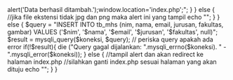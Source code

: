 <?php
// memanggil file koneksi.php untuk melakukan koneksi database
include 'koneksi.php';

	// membuat variabel untuk menampung data dari form
  $nim   = $_POST['nim'];
  $nama   = $_POST['nama'];
  $email     = $_POST['email'];
  $jurusan    = $_POST['jurusan'];
  $fakultas    = $_POST['fakultas'];
  $gambar = $_FILES['gambar']['name'];


//cek dulu jika ada gambar mhs jalankan coding ini
if($gambar != "") {
  $ekstensi_diperbolehkan = array('png','jpeg'); //ekstensi file gambar yang bisa diupload 
  $x = explode('.', $gambar); //memisahkan nama file dengan ekstensi yang diupload
  $ekstensi = strtolower(end($x));
  $file_tmp = $_FILES['gambar']['tmp_name'];   
  $angka_acak     = rand(1,999);
  $nama_gambar_baru = $angka_acak.'-'.$gambar; //menggabungkan angka acak dengan nama file sebenarnya
        if(in_array($ekstensi, $ekstensi_diperbolehkan) === true)  {     
                move_uploaded_file($file_tmp, 'gambar/'.$nama_gambar_baru); //memindah file gambar ke folder gambar
                  // jalankan query INSERT untuk menambah data ke database pastikan sesuai urutan (id tidak perlu karena dibikin otomatis)
                  $query = "INSERT INTO tb_mhs (nim, nama, email, jurusan, fakultas, gambar) VALUES ('$nim','$nama', '$email', '$jurusan', '$fakultas', '$nama_gambar_baru')";
                  $result = mysqli_query($koneksi, $query);
                  // periska query apakah ada error
                  if(!$result){
                      die ("Query gagal dijalankan: ".mysqli_errno($koneksi).
                           " - ".mysqli_error($koneksi));
                  } else {
                    //tampil alert dan akan redirect ke halaman index.php
                    //silahkan ganti index.php sesuai halaman yang akan dituju
                    echo "<script>alert('Data berhasil ditambah.');window.location='index.php';</script>";
                  }

            } else {     
             //jika file ekstensi tidak jpg dan png maka alert ini yang tampil
                echo "<script>alert('Ekstensi gambar yang boleh hanya jpg atau png.');window.location='tambah_mhs.php';</script>";
            }
} else {
   $query = "INSERT INTO tb_mhs (nim, nama, email, jurusan, fakultas, gambar) VALUES ('$nim', '$nama', '$email', '$jurusan', '$fakultas', null)";
                  $result = mysqli_query($koneksi, $query);
                  // periska query apakah ada error
                  if(!$result){
                      die ("Query gagal dijalankan: ".mysqli_errno($koneksi).
                           " - ".mysqli_error($koneksi));
                  } else {
                    //tampil alert dan akan redirect ke halaman index.php
                    //silahkan ganti index.php sesuai halaman yang akan dituju
                    echo "<script>alert('Data berhasil ditambah.');window.location='index.php';</script>";
                  }
}
